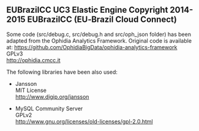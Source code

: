 EUBrazilCC UC3 Elastic Engine
Copyright 2014-2015 EUBrazilCC (EU‐Brazil Cloud Connect)
---------------------------------------

Some code (src/debug.c, src/debug.h and src/oph_json folder) has been adapted from the Ophidia Analytics Framework. Original code is available at:
https://github.com/OphidiaBigData/ophidia-analytics-framework</br>
GPLv3</br>
http://ophidia.cmcc.it

The following libraries have been also used:

- Jansson</br>
MIT License</br>
http://www.digip.org/jansson

- MySQL Community Server</br>
GPLv2</br>
http://www.gnu.org/licenses/old-licenses/gpl-2.0.html
